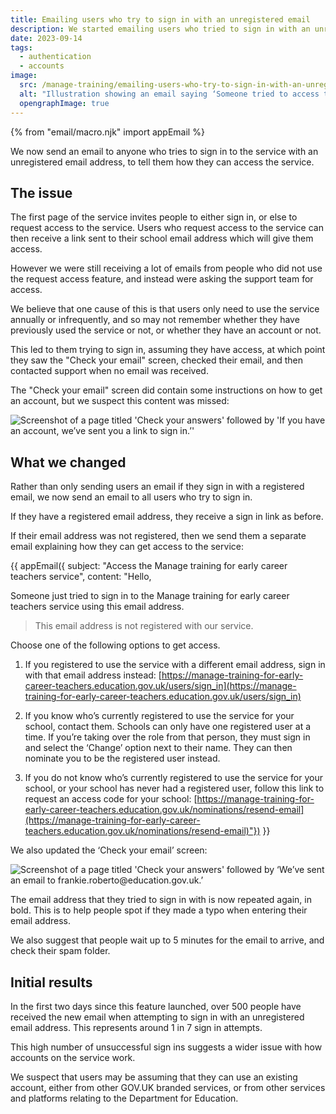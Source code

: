 ```yaml
---
title: Emailing users who try to sign in with an unregistered email
description: We started emailing users who tried to sign in with an unregistered email address,
date: 2023-09-14
tags:
  - authentication
  - accounts
image:
  src: /manage-training/emailing-users-who-try-to-sign-in-with-an-unregistered-email/access-the-service.png
  alt: "Illustration showing an email saying ‘Someone tried to access the service with this email address. This email address is not registered with our service.’"
  opengraphImage: true
---
```

{% from "email/macro.njk" import appEmail %}

We now send an email to anyone who tries to sign in to the service with an unregistered email address, to tell them how they can access the service.

## The issue

The first page of the service invites people to either sign in, or else to request access to the service. Users who request access to the service can then receive a link sent to their school email address which will give them access.

However we were still receiving a lot of emails from people who did not use the request access feature, and instead were asking the support team for access.

We believe that one cause of this is that users only need to use the service annually or infrequently, and so may not remember whether they have previously used the service or not, or whether they have an account or not.

This led to them trying to sign in, assuming they have access, at which point they saw the "Check your email" screen, checked their email, and then contacted support when no email was received.

The "Check your email" screen did contain some instructions on how to get an account, but we suspect this content was missed:

![Screenshot of a page titled 'Check your answers' followed by 'If you have an account, we’ve sent you a link to sign in.’'](previous-check-your-email-screen.png "The previous “Check your email’ screen")

## What we changed

Rather than only sending users an email if they sign in with a registered email, we now send an email to all users who try to sign in.

If they have a registered email address, they receive a sign in link as before.

If their email address was not registered, then we send them a separate email explaining how they can get access to the service:


{{ appEmail({
  subject: "Access the Manage training for early career teachers service",
  content: "Hello,

Someone just tried to sign in to the Manage training for early career teachers service using this email address.

> This email address is not registered with our service.

Choose one of the following options to get access.

1. If you registered to use the service with a different email address, sign in with that email address instead: [https://manage-training-for-early-career-teachers.education.gov.uk/users/sign_in](https://manage-training-for-early-career-teachers.education.gov.uk/users/sign_in)

2. If you know who’s currently registered to use the service for your school, contact them. Schools can only have one registered user at a time. If you’re taking over the role from that person, they must sign in and select the ‘Change’ option next to their name. They can then nominate you to be the registered user instead.

3. If you do not know who’s currently registered to use the service for your school, or your school has never had a registered user, follow this link to request an access code for your school: [https://manage-training-for-early-career-teachers.education.gov.uk/nominations/resend-email](https://manage-training-for-early-career-teachers.education.gov.uk/nominations/resend-email)"}) }}

We also updated the ‘Check your email’ screen:

![Screenshot of a page titled 'Check your answers' followed by ‘We’ve sent an email to frankie.roberto@education.gov.uk.’](check-your-email.png "The updated “Check your email’ screen")

The email address that they tried to sign in with is now repeated again, in bold. This is to help people spot if they made a typo when entering their email address.

We also suggest that people wait up to 5 minutes for the email to arrive, and check their spam folder.

## Initial results

In the first two days since this feature launched, over 500 people have received the new email when attempting to sign in with an unregistered email address. This represents around 1 in 7 sign in attempts.

This high number of unsuccessful sign ins suggests a wider issue with how accounts on the service work.

We suspect that users may be assuming that they can use an existing account, either from other GOV.UK branded services, or from other services and platforms relating to the Department for Education.
